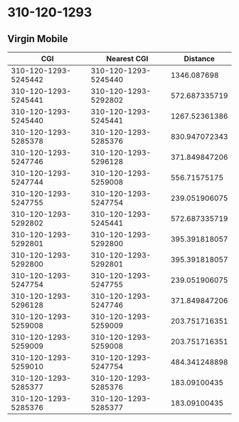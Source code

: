 # 310-120-1293
## Virgin Mobile


| CGI | Nearest CGI | Distance |
|-----|-------------|----------|
| 310-120-1293-5245442 | 310-120-1293-5245440 | 1346.087698 |
| 310-120-1293-5245441 | 310-120-1293-5292802 | 572.687335719 |
| 310-120-1293-5245440 | 310-120-1293-5245441 | 1267.52361386 |
| 310-120-1293-5285378 | 310-120-1293-5285376 | 830.947072343 |
| 310-120-1293-5247746 | 310-120-1293-5296128 | 371.849847206 |
| 310-120-1293-5247744 | 310-120-1293-5259008 | 556.71575175 |
| 310-120-1293-5247755 | 310-120-1293-5247754 | 239.051906075 |
| 310-120-1293-5292802 | 310-120-1293-5245441 | 572.687335719 |
| 310-120-1293-5292801 | 310-120-1293-5292800 | 395.391818057 |
| 310-120-1293-5292800 | 310-120-1293-5292801 | 395.391818057 |
| 310-120-1293-5247754 | 310-120-1293-5247755 | 239.051906075 |
| 310-120-1293-5296128 | 310-120-1293-5247746 | 371.849847206 |
| 310-120-1293-5259008 | 310-120-1293-5259009 | 203.751716351 |
| 310-120-1293-5259009 | 310-120-1293-5259008 | 203.751716351 |
| 310-120-1293-5259010 | 310-120-1293-5247754 | 484.341248898 |
| 310-120-1293-5285377 | 310-120-1293-5285376 | 183.09100435 |
| 310-120-1293-5285376 | 310-120-1293-5285377 | 183.09100435 |
